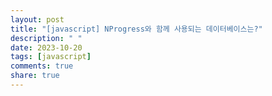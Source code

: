 ```yaml
---
layout: post
title: "[javascript] NProgress와 함께 사용되는 데이터베이스는?"
description: " "
date: 2023-10-20
tags: [javascript]
comments: true
share: true
---
```

